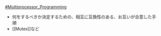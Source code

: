 [#Multiprocessor_Programming](Multiprocessor%20Programming%201.md)
- 何をするべきか決定するための、相互に互換性のある、お互いが合意した手順
- [[Mutex]]など

